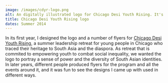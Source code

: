 ```yaml
---
image: /images/cdyr-logo.png
alt: An digitally illustrated logo for Chicago Desi Youth Rising. It's a burgundy circle with rusty orange swirls circling the perimeter. Inside the circle are four silhouetted South Asian figures. Below the figure says "CDRY, Chicago Desi Youth Rising."
title: Chicago Desi Youth Rising logo
dates: Summer 2014
---
```

In its first year, I designed the logo and a number of flyers for [Chicago Desi Youth Rising](http://chicagodesiyouthrising.wordpress.com), a summer leadership retreat for young people in Chicago who traced their heritage to South Asia and the diaspora. As retreat that is commited to empowering youth to combat social inequality, we wanted the logo to portray a sense of power and the diversity of South Asian identities. In later years, different people produced flyers for the program and all the events around it, and it was fun to see the designs I came up with used in different ways.
